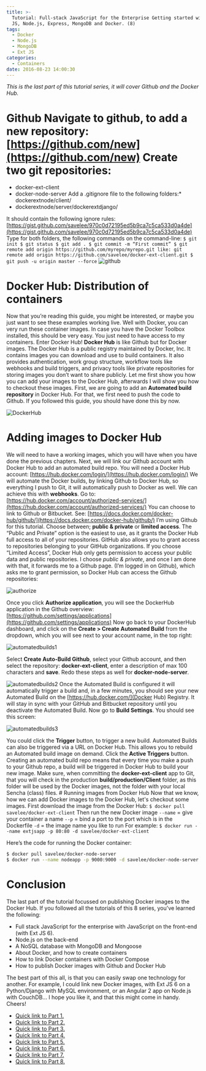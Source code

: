 ```yaml
---
title: >-
  Tutorial: Full-stack JavaScript for the Enterprise Getting started with: Ext
  JS, Node.js, Express, MongoDB and Docker. (8)
tags:
  - Docker
  - Node.js
  - MongoDB
  - Ext JS
categories:
  - Containers
date: 2016-08-23 14:00:30
---
```


_This is the last part of this tutorial series, it will cover Github and the Docker Hub._ 

<!--more-->

# Github Navigate to github, to add a new repository: [https://github.com/new](https://github.com/new) Create two git repositories:

*   docker-ext-client
*   docker-node-server
Add a .gitignore file to the following folders:*   dockerextnode/client/
*   dockerextnode/server/dockerextdjango/

It should contain the following ignore rules: [https://gist.github.com/savelee/970c0d72195ed5b9ca7c5ca533d0a4de](https://gist.github.com/savelee/970c0d72195ed5b9ca7c5ca533d0a4de) Type for both folders, the following commands on the command-line: ``` $ git init $ git status $ git add . $ git commit -m “First commit” $ git remote add origin https://github.com/myrepo/myrepo.git like: git remote add origin https://github.com/savelee/docker-ext-client.git $ git push -u origin master --force ``` ![github](http://146.148.113.87/wp-content/uploads/2016/08/github-500x400.png) 

# Docker Hub: Distribution of containers 

Now that you’re reading this guide, you might be interested, or maybe you just want to see these examples working live. Well with Docker, you can very run these container images. In case you have the Docker Toolbox installed, this should be very easy. You just need to have access to my containers. Enter Docker Hub! **Docker Hub** is like Github but for Docker images. The Docker Hub is a public registry maintained by Docker, Inc. It contains images you can download and use to build containers. It also provides authentication, work group structure, workflow tools like webhooks and build triggers, and privacy tools like private repositories for storing images you don’t want to share publicly. Let me first show you how you can add your images to the Docker Hub, afterwards I will show you how to checkout these images. First, we are going to add an **Automated build repository** in Docker Hub. For that, we first need to push the code to Github. If you followed this guide, you should have done this by now. 

![DockerHub](/images/DockerHub-500x347.png) 

# Adding images to Docker Hub 

We will need to have a working images, which you will have when you have done the previous chapters. Next, we will link our Github account with Docker Hub to add an automated build repo. You will need a Docker Hub account: [https://hub.docker.com/login/](https://hub.docker.com/login/) We will automate the Docker builds, by linking Github to Docker Hub, so everything I push to Git, it will automatically push to Docker as well. We can achieve this with **webhooks**. Go to: [https://hub.docker.com/account/authorized-services/](https://hub.docker.com/account/authorized-services/) You can choose to link to Github or Bitbucket. See: [https://docs.docker.com/docker-hub/github/](https://docs.docker.com/docker-hub/github/) I’m using Github for this tutorial. Choose between; **public & private** or **limited access**. The “Public and Private” option is the easiest to use, as it grants the Docker Hub full access to all of your repositories. GitHub also allows you to grant access to repositories belonging to your GitHub organizations. If you choose “Limited Access”, Docker Hub only gets permission to access your public data and public repositories. I choose *public & private*, and once I am done with that, it forwards me to a Github page. (I’m logged in on Github), which asks me to grant permission, so Docker Hub can access the Github repositories: 

![authorize](/images/authorize-500x345.png) 

Once you click **Authorize application**, you will see the DockerHub application in the Github overview: [https://github.com/settings/applications](https://github.com/settings/applications) Now go back to your DockerHub dashboard, and click on the **Create > Create Automated Build** from the dropdown, which you will see next to your account name, in the top right: 

![automatedbuilds1](/images/automatedbuilds1-500x280.png)

Select **Create Auto-Build Github**, select your Github account, and then select the repository: **docker-ext-client**, enter a description of max 100 characters and **save**. Redo these steps as well for **docker-node-server**. 

![automatedbuilds2](/images/automatedbuilds2-500x203.png) Once the Automated Build is configured it will automatically trigger a build and, in a few minutes, you should see your new Automated Build on the [https://hub.docker.com/](Docker Hub) Registry. It will stay in sync with your GitHub and Bitbucket repository until you deactivate the Automated Build. Now go to **Build Settings**. You should see this screen: 

![automatedbuilds3](/images/automatedbuilds3-500x143.png)

You could click the **Trigger** button, to trigger a new build. Automated Builds can also be triggered via a URL on Docker Hub. This allows you to rebuild an Automated build image on demand. Click the **Active Triggers** button. Creating an automated build repo means that every time you make a push to your Github repo, a build will be triggered in Docker Hub to build your new image. Make sure, when committing the **docker-ext-client** app to Git, that you will check in the production **build/production/Client** folder, as this folder will be used by the Docker images, not the folder with your local Sencha (class) files. # Running images from Docker Hub Now that we know, how we can add Docker images to the Docker Hub, let's checkout some images. First download the image from the Docker Hub: `$ docker pull savelee/docker-ext-client` Then run the new Docker image `--name` = give your container a name `--p` = bind a port to the port which is in the Dockerfile `-d` = the image name you like to run For example: `$ docker run --name extjsapp -p 80:80 -d savelee/docker-ext-client` 

Here’s the code for running the Docker container: 

``` bash 
$ docker pull savelee/docker-node-server 
$ docker run --name nodeapp -p 9000:9000 -d savelee/docker-node-server 
``` 

# Conclusion 

The last part of the tutorial focussed on publishing Docker images to the Docker Hub. If you followed all the tutorials of this 8 series, you've learned the following:

*   Full stack JavaScript for the enterprise with JavaScript on the front-end (with Ext JS 6).
*   Node.js on the back-end
*   A NoSQL database with MongoDB and Mongoose
*   About Docker, and how to create containers
*   How to link Docker containers with Docker Compose
*   How to publish Docker images with Github and Docker Hub

The best part of this all, is that you can easily swap one technology for another. For example, I could link new Docker images, with Ext JS 6 on a Python/Django with MySQL environment, or an Angular 2 app on Node.js with CouchDB... I hope you like it, and that this might come in handy. Cheers!

*   [Quick link to Part 1.](/Containers/tutorial-full-stack-javascript-for-the-enterprise-getting-started-with-ext-js-node-js-express-mongodb-and-docker-1)
*   [Quick link to Part 2.](/Containers/tutorial-full-stack-javascript-for-the-enterprise-getting-started-with-ext-js-node-js-express-mongodb-and-docker-2)
*   [Quick link to Part 3.](/Containers/tutorial-full-stack-javascript-for-the-enterprise-getting-started-with-ext-js-node-js-express-mongodb-and-docker-3)
*   [Quick link to Part 4.](/Containers/tutorial-full-stack-javascript-for-the-enterprise-getting-started-with-ext-js-node-js-express-mongodb-and-docker-4)
*   [Quick link to Part 5.](/Containers/tutorial-full-stack-javascript-for-the-enterprise-getting-started-with-ext-js-node-js-express-mongodb-and-docker-5)
*   [Quick link to Part 6.](/Containers/tutorial-full-stack-javascript-for-the-enterprise-getting-started-with-ext-js-node-js-express-mongodb-and-docker-6)
*   [Quick link to Part 7.](/Containers/tutorial-full-stack-javascript-for-the-enterprise-getting-started-with-ext-js-node-js-express-mongodb-and-docker-7)
*   [Quick link to Part 8.](/Containers/tutorial-full-stack-javascript-for-the-enterprise-getting-started-with-ext-js-node-js-express-mongodb-and-docker-8)